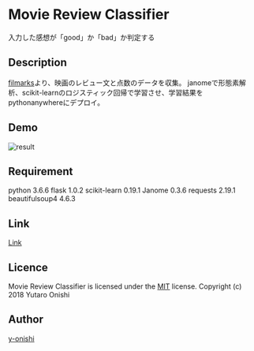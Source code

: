 ﻿Movie Review Classifier
====
入力した感想が「good」か「bad」か判定する

## Description
[filmarks](https://filmarks.com/)より、映画のレビュー文と点数のデータを収集。
janomeで形態素解析、scikit-learnのロジスティック回帰で学習させ、学習結果をpythonanywhereにデプロイ。

## Demo
![result](https://github.com/y-onishi/movie-review/media/demo.gif)

## Requirement
python                    3.6.6
flask                     1.0.2
scikit-learn              0.19.1
Janome                    0.3.6
requests                  2.19.1
beautifulsoup4            4.6.3

## Link
[Link](http://onishiyutaro.pythonanywhere.com/)

## Licence
Movie Review Classifier is licensed under the [MIT](https://github.com/tcnksm/tool/blob/master/LICENCE) license.
Copyright (c) 2018 Yutaro Onishi

## Author
[y-onishi](https://github.com/y-onishi)